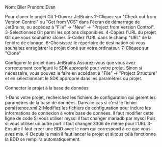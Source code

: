 Nom: Blier
Prénom: Evan

Pour cloner le projet Git
1-Ouvrez JetBrains 
2-Cliquez sur "Check out from Version Control" ou "Get from VCS" dans l'écran de démarrage de JetBrains, ou accédez à "File" -> "New" -> "Project from Version Control".
3-Sélectionnez Git parmi les options disponibles.
4-Copiez l'URL du projet Git que vous souhaitez cloner.
5-Collez l'URL dans le champ "URL" de la fenêtre de clonage.
6-Choisissez le répertoire de destination où vous souhaitez enregistrer le projet cloné sur votre ordinateur.
7-Cliquez sur "Clone" 

Configurer le projet dans JetBrains
Assurez-vous que vous avez correctement configuré le SDK approprié pour votre projet. 
Sinon si nécessaire, vous pouvez le faire en accédant à "File" -> "Project Structure" et 
en sélectionnant le SDK approprié dans les paramètres du projet.

Connecter le projet à la base de données

1-Dans votre projet, recherchez les fichiers de configuration qui gèrent les paramètres de la base de données. 
Dans ce cas si c'est le fichier persistence.xml
2-Modifiez les fichiers de configuration pour inclure les informations de connexion à votre base de données.
Il faut modifier cette ligne de code <property name="javax.persistence.jdbc.url" value="jdbc:mariadb://localhost:3306/petstore" />
Si vous utiliser mysql il faut changer mariadb par mysql
Puis si vous utiliser un autre port il faut changer 3306 de même pour l'URL
3-Ensuite il faut créer une BDD avec le nom qui correspond à ce que vous avez mis.
4-Depuis le main il faut lancer le projet et si tous célà fonctionne la BDD se remplira automatiquement.